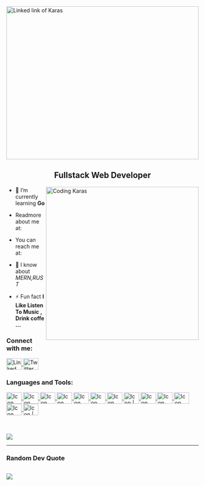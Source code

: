 
<picture>
<img align="center" src="https://github.com/karasbuilder/karasbuilder/blob/main/assets/banner.png" alt="Linked link of Karas" height="400px" width="100%" />
</picture>

<h2 align="center">Fullstack Web Developer</h3>
<picture>
    <img  align="right" width='400px' alt="Coding Karas" src="https://github.com/karasbuilder/karasbuilder/blob/main/assets/gif/giphy.gif" alt="Linked link of Karas"/>
</picture>

<p align='left'>

- 🌱 I’m currently learning **Go**

- Readmore about me at: 
- You can reach me at: 
- 💬 I know about _MERN,RUST_

- ⚡ Fun fact **I Like Listen To Music , Drink coffe ...**
</p>

<h3 align="left">Connect with me:</h3>
<p align="left">
<a href="https://www.linkedin.com/in/karas34760/" >
  <picture>
    <img align="center" src="https://github.com/karasbuilder/karasbuilder/blob/main/assets/social/linkedin.svg" alt="Linked link of Karas" height="30" width="40" />
  </picture>
</a>
<a href="https://twitter.com/Karas34760"  target=”_blank” rel=”noreferrer”>
  <picture>
    <img align="center" src="https://github.com/karasbuilder/karasbuilder/blob/main/assets/social/twitter.svg" alt="Twitter link of Karas" height="30" width="40" />
  </picture>
</a>
</p>
<h3 align="left">Languages and Tools:</h3>
<p align="left">

<a href='#'>
<img align="center" src="https://github.com/karasbuilder/karasbuilder/blob/main/assets/languages/light/html5-original.svg" alt="Icon Light | HTML " height="30" width="40" />
</a>
<a href='#'>
  <picture>
    <source align="center" media="(prefers-color-scheme: dark)" srcset='https://github.com/karasbuilder/karasbuilder/blob/main/assets/languages/dark/css.svg' height="30" width="40"/>
    <image align="center" src='https://github.com/karasbuilder/karasbuilder/blob/main/assets/languages/light/css.svg' alt="Icon Light | Css" height="30" width="40"/>
  </picture>
</a>
<a href='https://www.w3schools.com/js/' target='_blank'>
 <picture>
  <source align="center" media="(prefers-color-scheme: dark)" srcset='https://github.com/karasbuilder/karasbuilder/blob/main/assets/languages/dark/javascript.svg' height="30" width="40"/>
  <img align="center" src="https://github.com/karasbuilder/karasbuilder/blob/main/assets/languages/light/javascript.svg" alt="Icon Light | Javascript" height="30" width="40" />
 </picture>
</a>

<a href="https://react.dev/" target="_blank">
  <picture>
    <img align="center" src="https://github.com/karasbuilder/karasbuilder/blob/main/assets/languages/light/typescript.svg" alt="Icon Light | Typescript " height="30" width="40" />
  </picture>
</a>
<a href="https://www.typescriptlang.org/" >
  <picture>
    <img align="center" src="https://github.com/karasbuilder/karasbuilder/blob/main/assets/languages/light/reactjs.svg" alt="Icon Light | React JS Icon" height="30" width="40" />
  </picture>
</a>
<a href="https://vuejs.org/" >
  <picture>
    <img align="center" src="https://github.com/karasbuilder/karasbuilder/blob/main/assets/languages/light/vuejs.svg" alt="Icon Light | Vuejs" height="30" width="40" />
  </picture>
</a>

<a href="https://www.docker.com/" >
  <picture>
    <img align="center" src="https://github.com/karasbuilder/karasbuilder/blob/main/assets/languages/light/docker.svg" alt="Icon Light | Docker" height="30" width="40" />
  </picture>
</a>
<a href="https://www.mongodb.com/" >
  <picture>
    <img align="center" src="https://github.com/karasbuilder/karasbuilder/blob/main/assets/languages/light/mongodb-original.svg" alt="Icon | Mongodb" height="30" width="40" />
  </picture>
</a>
<a href="https://redux.js.org/" >
  <picture>
    <img align="center" src="https://github.com/karasbuilder/karasbuilder/blob/main/assets/languages/light/redux.svg" alt="Icon Light | Redux" height="30" width="40" />
  </picture>
</a>
<a href='https://chakra-ui.com/' target=”_blank” rel=”noreferrer”>
 <picture>
  <source align="center" media="(prefers-color-scheme: dark)" srcset='https://github.com/karasbuilder/karasbuilder/blob/main/assets/languages/dark/chakra.svg' height="30" width="40" alt="Icon Dark | Chakra" />
  <img align="center" src="https://github.com/karasbuilder/karasbuilder/blob/main/assets/languages/light/chakra.svg" alt="Icon Light | Chakra" height="30" width="40" />
 </picture>
</a>

<a href='https://panda-css.com/' target='_blank'>
<picture>
  <source align="center" media="(prefers-color-scheme: dark)" srcset='https://github.com/karasbuilder/karasbuilder/blob/main/assets/languages/dark/panda-css.svg' height="30" width="40" alt="Icon Dark | Panda Css"/>
  <img align="center" src="https://github.com/karasbuilder/karasbuilder/blob/main/assets/languages/light/panda-css.svg" alt="Icon Light | Panda Css" height="30" width="40" />
 </picture>
</a>
<a href='https://tailwindcss.com/' target='_blank'>
<picture>
  <source align="center" media="(prefers-color-scheme: dark)" srcset='https://github.com/karasbuilder/karasbuilder/blob/main/assets/languages/dark/tailwind-css.svg' height="30" width="40" lt="Icon Dark | Tailwind Css"/>
  <img align="center" src="https://github.com/karasbuilder/karasbuilder/blob/main/assets/languages/light/tailwind-css.svg" alt="Icon Light | Tailwind Css" height="30" width="40" />
 </picture>
</a>

<a href='https://www.highcharts.com/' target='_blank'>
<picture>
  <img align="center" src="https://github.com/karasbuilder/karasbuilder/blob/main/assets/languages/light/highchart.svg" alt="Icon | Highchart" height="30" width="40" />
 </picture>
</a>
</p>
<br />

<br />
<img align="center" src="https://github-readme-stats.vercel.app/api?username=karas34760&show_icons=true&theme=transparent" />

---

### Random Dev Quote

## ![](https://quotes-github-readme.vercel.app/api?type=horizontal&theme=radical)
